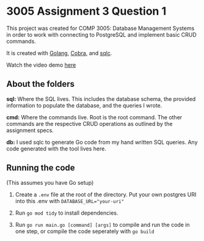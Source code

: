 # 3005 Assignment 3 Question 1

This project was created for COMP 3005: Database Management Systems in order to work with connecting to PostgreSQL and implement basic CRUD commands.

It is created with [Golang](https://go.dev), [Cobra](https://github.com/spf13/cobra), and [sqlc](https://github.com/sqlc-dev/sqlc).

Watch the video demo [here](https://youtu.be/6IBSIobI0Og)

## About the folders

**sql:** Where the SQL lives. This includes the database schema, the provided information to populate the database, and the queries I wrote. 

**cmd:** Where the commands live. Root is the root command. The other commands are the respective CRUD operations as outlined by the assignment specs.

**db:** I used sqlc to generate Go code from my hand written SQL queries. Any code generated with the tool lives here.

## Running the code

(This assumes you have Go setup)

1. Create a `.env` file at the root of the directory. Put your own postgres URI into this .env with `DATABASE_URL="your-uri"`

2. Run `go mod tidy` to install dependencies.

3. Run `go run main.go [command] [args]` to compile and run the code in one step, or compile the code seperately with `go build`


